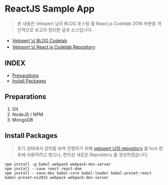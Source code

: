 # ReactJS Sample App

> 본 내용은 Velopert 님의 BLOG 포스팅 중 React.js Codelab 2016 부분을 개인적으로 보고자 정리한 글과 소스입니다.

- [Velopert 님 BLOG Codelab](https://velopert.com/1980)
- [Veloport 님 React.js Codelab Repository ](https://github.com/velopert/react-codelab-project)

## INDEX
- [Preparations](https://github.com/cliche90/reactjs_sample#preparations)
- [Install Packages](https://github.com/cliche90/reactjs_sample#install-packages)

## Preparations
1. Git
2. NodeJS / NPM
3. MongoDB

## Install Packages

> 초기 상태에서 강의를 보며 진행하기 위해 [velopert 님의 repository](https://github.com/velopert/react-codelab-project.git) 를 fork 한 후에 사용하려고 했으나, 편의상 새로운 Repository 를 생성하였습니다.


    npm install -g babel webpack webpack-dev-server
    npm install --save react react-dom
    npm install --save-dev babel-core babel-loader babel-preset-react babel-preset-es2015 webpack webpack-dev-server
